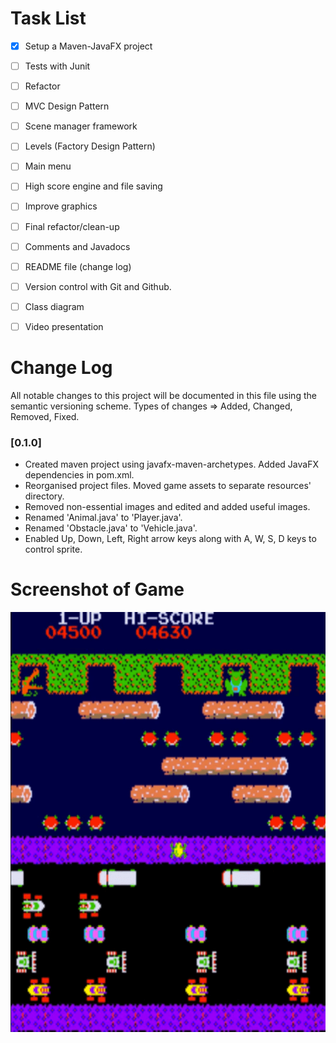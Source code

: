 # Task List
* [x] Setup a Maven-JavaFX project
* [ ] Tests with Junit
* [ ] Refactor
* [ ] MVC Design Pattern
* [ ] Scene manager framework
* [ ] Levels (Factory Design Pattern)
* [ ] Main menu
* [ ] High score engine and file saving
* [ ] Improve graphics
* [ ] Final refactor/clean-up
* [ ] Comments and Javadocs
* [ ] README file (change log)
* [ ] Version control with Git and Github.  
* [ ] Class diagram
* [ ] Video presentation


# Change Log
All notable changes to this project will be documented in this file using the semantic versioning scheme.
Types of changes => Added, Changed, Removed, Fixed.

### [0.1.0]
* Created maven project using javafx-maven-archetypes. Added JavaFX dependencies in pom.xml.
* Reorganised project files. Moved game assets to separate resources' directory.
* Removed non-essential images and edited and added useful images.
* Renamed 'Animal.java' to 'Player.java'.
* Renamed 'Obstacle.java' to 'Vehicle.java'.
* Enabled Up, Down, Left, Right arrow keys along with A, W, S, D keys to control sprite.

# Screenshot of Game

![Game Screenshot](src/main/resources/p4_group_8_repo/assets/arcade.png)